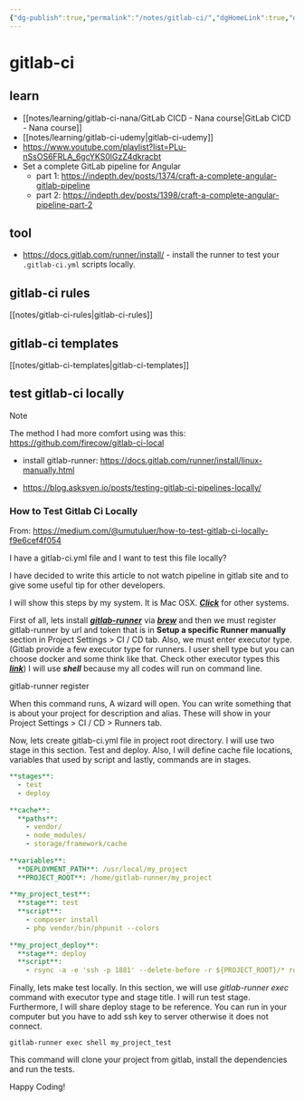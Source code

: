 ```yaml
---
{"dg-publish":true,"permalink":"/notes/gitlab-ci/","dgHomeLink":true,"dgPassFrontmatter":false}
---
```


# gitlab-ci

## learn

- [[notes/learning/gitlab-ci-nana/GitLab CICD - Nana course|GitLab CICD - Nana course]]
- [[notes/learning/gitlab-ci-udemy|gitlab-ci-udemy]]
- <https://www.youtube.com/playlist?list=PLu-nSsOS6FRLA_6gcYKS0lGzZ4dkracbt>
- Set a complete GitLab pipeline for Angular
    - part 1: <https://indepth.dev/posts/1374/craft-a-complete-angular-gitlab-pipeline>
    - part 2: <https://indepth.dev/posts/1398/craft-a-complete-angular-pipeline-part-2>


## tool

- <https://docs.gitlab.com/runner/install/> - install the runner to test your `.gitlab-ci.yml` scripts locally.


## gitlab-ci rules

[[notes/gitlab-ci-rules|gitlab-ci-rules]]


## gitlab-ci templates

[[notes/gitlab-ci-templates|gitlab-ci-templates]]


## test gitlab-ci locally

> [!note]
> The method I had more comfort using was this: <https://github.com/firecow/gitlab-ci-local>

- install gitlab-runner: <https://docs.gitlab.com/runner/install/linux-manually.html>

- <https://blog.asksven.io/posts/testing-gitlab-ci-pipelines-locally/>

### How to Test Gitlab Ci Locally

From: https://medium.com/@umutuluer/how-to-test-gitlab-ci-locally-f9e6cef4f054

I have a gitlab-ci.yml file and I want to test this file locally?

I have decided to write this article to not watch pipeline in gitlab site and to give some useful tip for other developers.

I will show this steps by my system. It is Mac OSX. [**_Click_**](https://docs.gitlab.com/runner/install/) for other systems.

First of all, lets install [**_gitlab-runner_**](https://docs.gitlab.com/runner/) via [**_brew_**](https://brew.sh/index_tr) and then we must register gitlab-runner by url and token that is in **Setup a specific Runner manually** section in Project Settings > CI / CD tab. Also, we must enter executor type. (Gitlab provide a few executor type for runners. I user shell type but you can choose docker and some think like that. Check other executor types this [**_link_**](https://docs.gitlab.com/runner/executors/)) I will use **_shell_** because my all codes will run on command line.

gitlab-runner register

When this command runs, A wizard will open. You can write something that is about your project for description and alias. These will show in your Project Settings > CI / CD > Runners tab.

Now, lets create gitlab-ci.yml file in project root directory. I will use two stage in this section. Test and deploy. Also, I will define cache file locations, variables that used by script and lastly, commands are in stages.

```yaml
**stages**:  
  - test  
  - deploy  
  
**cache**:  
  **paths**:  
    - vendor/  
    - node_modules/  
    - storage/framework/cache  
  
**variables**:  
  **DEPLOYMENT_PATH**: /usr/local/my_project  
  **PROJECT_ROOT**: /home/gitlab-runner/my_project  
  
**my_project_test**:  
  **stage**: test  
  **script**:  
    - composer install  
    - php vendor/bin/phpunit --colors  
  
**my_project_deploy**:  
  **stage**: deploy  
  **script**:  
    - rsync -a -e 'ssh -p 1881' --delete-before -r ${PROJECT_ROOT}/* root@$STAGE_SERVER:${DEPLOYMENT_PATH}
```

Finally, lets make test locally. In this section, we will use _gitlab-runner exec_ command with executor type and stage title. I will run test stage. Furthermore, I will share deploy stage to be reference. You can run in your computer but you have to add ssh key to server otherwise it does not connect.

```
gitlab-runner exec shell my_project_test
```

This command will clone your project from gitlab, install the dependencies and run the tests.

Happy Coding!
